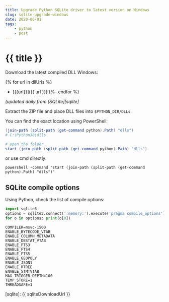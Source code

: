 ```yaml
---
title: Upgrade Python SQLite driver to latest version on Windows
slug: sqlite-upgrade-windows
date: 2020-06-01
tags: 
    - python
    - post
---
```


# {{ title }}

Download the latest compiled DLL Windows: 

{% for url in dllUrls %}
- [{{url}}]({{ url }})
{%- endfor %}

<cite>(updated daily from [SQLite][sqlite]</cite>

Extract the ZIP file and place DLL files into `$PYTHON_DIR/DLLs`. 

You can find the exact location using PowerShell:

```powershell
(join-path (split-path (get-command python).Path) "dlls")
# C:\Python38\dlls

# open the folder
start (join-path (split-path (get-command python).Path) "dlls")  
```
or use cmd directly:

```commandline
powershell -command "start (join-path (split-path (get-command python).Path) "dlls")"
```

## SQLite compile options

Using Python, check the list of compile options:

```python
import sqlite3
options = sqlite3.connect(':memory:').execute('pragma compile_options').fetchall()
for o in options: print(o[0])
```

```
COMPILER=msvc-1500
ENABLE_BYTECODE_VTAB
ENABLE_COLUMN_METADATA
ENABLE_DBSTAT_VTAB
ENABLE_FTS3
ENABLE_FTS4
ENABLE_FTS5
ENABLE_GEOPOLY
ENABLE_JSON1
ENABLE_RTREE
ENABLE_STMTVTAB
MAX_TRIGGER_DEPTH=100
TEMP_STORE=1
THREADSAFE=1
```

[sqlite]: {{ sqliteDownloadUrl }}